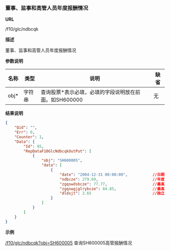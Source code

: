 
### 董事、监事和高管人员年度报酬情况

**URL**

/f10/glc/ndbcqk

**描述**

董事、监事和高管人员年度报酬情况

**参数说明**

|名称|类型|说明|缺省|
| -------- | -------- | -------- | -------- |
|obj\*|字符串|查询股票\*表示必填，必填的字段说明放在前面。如SH600000|无|


**结果说明**

```json
{
    "Qid": "",
    "Err": 0,
    "Counter": 1,
    "Data": {
        "Id": 95,
        "RepDataF10GlcNdbcqkOutPut": [
            {
                "obj": "SH600005",
                "data": [
                    {
                        "date": "2004-12-31 00:00:00",           //日期
                        "ndbcze": 279.69,                        //年度报酬总额
                        "zgqswdsbcze": 77.77,                    //最高前三位董事报酬总额
                        "zgqswgjglrybcze": 84.85,                //最高前三位高级管理人员报酬总额 
                        "dldsjt": 2.65                           //独立董事津贴(平均)
                    }
                ]
            }
        ]
    }
}
```

**示例**

[/f10/glc/ndbcqk?obj=SH600005]($APIHOST$/f10/glc/ndbcqk?obj=SH600005)
查询SH600005高管报酬情况
